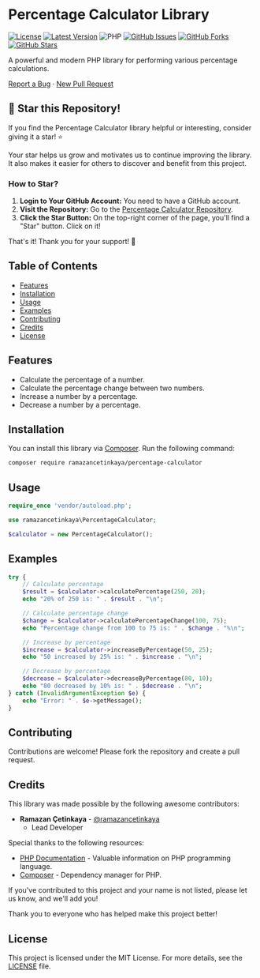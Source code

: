 # Percentage Calculator Library

[![License](https://img.shields.io/badge/license-MIT-blue.svg)](LICENSE)
[![Latest Version](https://img.shields.io/github/v/release/ramazancetinkaya/percentage-calculator)](https://github.com/ramazancetinkaya/percentage-calculator/releases)
![PHP](https://img.shields.io/badge/php-%3E%3D%208.0-8892BF.svg)
[![GitHub Issues](https://img.shields.io/github/issues/ramazancetinkaya/percentage-calculator.svg)](https://github.com/ramazancetinkaya/percentage-calculator/issues)
[![GitHub Forks](https://img.shields.io/github/forks/ramazancetinkaya/percentage-calculator.svg)](https://github.com/ramazancetinkaya/percentage-calculator/network)
[![GitHub Stars](https://img.shields.io/github/stars/ramazancetinkaya/percentage-calculator.svg)](https://github.com/ramazancetinkaya/percentage-calculator/stargazers)

A powerful and modern PHP library for performing various percentage calculations.

<a href="https://github.com/ramazancetinkaya/percentage-calculator/issues">Report a Bug</a>
·
<a href="https://github.com/ramazancetinkaya/percentage-calculator/pulls">New Pull Request</a>

## 🌟 Star this Repository!

If you find the Percentage Calculator library helpful or interesting, consider giving it a star! ⭐️

Your star helps us grow and motivates us to continue improving the library. It also makes it easier for others to discover and benefit from this project.

### How to Star?

1. **Login to Your GitHub Account:** You need to have a GitHub account.
2. **Visit the Repository:** Go to the [Percentage Calculator Repository](https://github.com/ramazancetinkaya/percentage-calculator).
3. **Click the Star Button:** On the top-right corner of the page, you'll find a "Star" button. Click on it!

That's it! Thank you for your support! 🚀

## Table of Contents

- [Features](#features)
- [Installation](#installation)
- [Usage](#usage)
- [Examples](#examples)
- [Contributing](#contributing)
- [Credits](#credits)
- [License](#license)

## Features

- Calculate the percentage of a number.
- Calculate the percentage change between two numbers.
- Increase a number by a percentage.
- Decrease a number by a percentage.

## Installation

You can install this library via [Composer](https://getcomposer.org/). Run the following command:

```bash
composer require ramazancetinkaya/percentage-calculator
```

## Usage

```php
require_once 'vendor/autoload.php';

use ramazancetinkaya\PercentageCalculator;

$calculator = new PercentageCalculator();
```

## Examples

```php
try {
    // Calculate percentage
    $result = $calculator->calculatePercentage(250, 20);
    echo "20% of 250 is: " . $result . "\n";

    // Calculate percentage change
    $change = $calculator->calculatePercentageChange(100, 75);
    echo "Percentage change from 100 to 75 is: " . $change . "%\n";

    // Increase by percentage
    $increase = $calculator->increaseByPercentage(50, 25);
    echo "50 increased by 25% is: " . $increase . "\n";

    // Decrease by percentage
    $decrease = $calculator->decreaseByPercentage(80, 10);
    echo "80 decreased by 10% is: " . $decrease . "\n";
} catch (InvalidArgumentException $e) {
    echo "Error: " . $e->getMessage();
}
```

## Contributing

Contributions are welcome! Please fork the repository and create a pull request.

## Credits

This library was made possible by the following awesome contributors:

- **Ramazan Çetinkaya** - [@ramazancetinkaya](https://github.com/ramazancetinkaya)
  - Lead Developer

Special thanks to the following resources:

- [PHP Documentation](https://www.php.net/docs.php) - Valuable information on PHP programming language.
- [Composer](https://getcomposer.org/) - Dependency manager for PHP.

If you've contributed to this project and your name is not listed, please let us know, and we'll add you!

Thank you to everyone who has helped make this project better!

## License

This project is licensed under the MIT License. For more details, see the [LICENSE](LICENSE) file.

